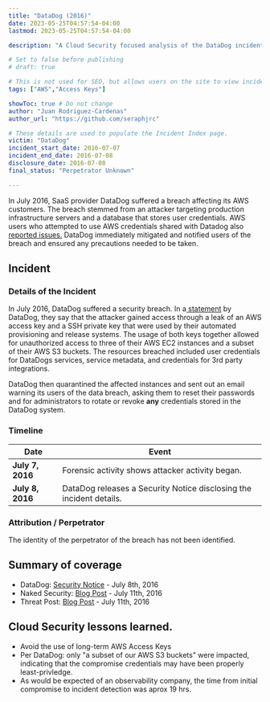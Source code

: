 ```yaml
---
title: "DataDog (2016)"
date: 2023-05-25T04:57:54-04:00
lastmod: 2023-05-25T04:57:54-04:00

description: "A Cloud Security focused analysis of the DataDog incident in 2016"

# Set to false before publishing
# draft: true

# This is not used for SEO, but allows users on the site to view incidents by keyword
tags: ["AWS","Access Keys"]

showToc: true # Do not change
author: "Juan Rodriguez-Cardenas"
author_url: "https://github.com/seraphjrc"

# These details are used to populate the Incident Index page.
victim: "DataDog"
incident_start_date: 2016-07-07
incident_end_date: 2016-07-08
disclosure_date: 2016-07-08
final_status: "Perpetrator Unknown"

---
```


In July 2016, SaaS provider DataDog suffered a breach affecting its AWS customers. The breach stemmed from an attacker targeting production infrastructure servers and a database that stores user credentials. AWS users who attempted to use AWS credentials shared with Datadog also[ reported issues.](https://web.archive.org/web/20201128071102/https://www.datadoghq.com/blog/2016-07-08-security-notice/) DataDog immediately mitigated and notified users of the breach and ensured any precautions needed to be taken.

<!--more--> <!-- This separates the synopsis from the main body -->


## Incident

### Details of the Incident

In July 2016, DataDog suffered a security breach. In a[ statement](https://web.archive.org/web/20201128071102/https://www.datadoghq.com/blog/2016-07-08-security-notice/) by DataDog, they say that the attacker gained access through a leak of an AWS access key and a SSH private key that were used by their automated provisioning and release systems. The usage of both keys together allowed for unauthorized access to three of their AWS EC2 instances and a subset of their AWS S3 buckets. The resources breached included user credentials for DataDogs services, service metadata, and credentials for 3rd party integrations.

DataDog then quarantined the affected instances and sent out an email warning its users of the data breach, asking them to reset their passwords and for administrators to rotate or revoke **any** credentials stored in the DataDog system.

### Timeline
| Date | Event |
| ------ | ----- |
| **July 7, 2016** | Forensic activity shows attacker activity began. |
| **July 8, 2016** | DataDog releases a Security Notice disclosing the incident details. |

### Attribution / Perpetrator

The identity of the perpetrator of the breach has not been identified.

## Summary of coverage

* DataDog: [Security Notice](https://web.archive.org/web/20201128071102/https://www.datadoghq.com/blog/2016-07-08-security-notice/) - July 8th, 2016
* Naked Security: [Blog Post](https://nakedsecurity.sophos.com/2016/07/11/datadog-bitten-by-data-breach-kills-all-passwords/) - July 11th, 2016
* Threat Post: [Blog Post](https://threatpost.com/datadog-forces-password-reset-following-breach/119179/) - July 11th, 2016


## Cloud Security lessons learned.

* Avoid the use of long-term AWS Access Keys
* Per DataDog: only "a subset of our AWS S3 buckets" were impacted, indicating that the compromise credentials may have been properly least-privledge.
* As would be expected of an observability company, the time from initial compromise to incident detection was aprox 19 hrs.
